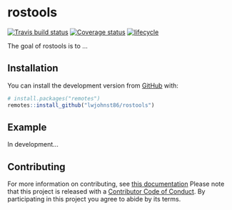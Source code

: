 
<!-- README.md is generated from README.Rmd. Please edit that file -->
rostools
========

[![Travis build status](https://travis-ci.org/lwjohnst86/rostools.svg?branch=master)](https://travis-ci.org/lwjohnst86/rostools) [![Coverage status](https://codecov.io/gh/lwjohnst86/rostools/branch/master/graph/badge.svg)](https://codecov.io/github/lwjohnst86/rostools?branch=master) [![lifecycle](https://img.shields.io/badge/lifecycle-experimental-orange.svg)](https://www.tidyverse.org/lifecycle/#experimental)

The goal of rostools is to ...

Installation
------------

You can install the development version from [GitHub](https://github.com/lwjohnst86/rostools) with:

``` r
# install.packages("remotes")
remotes::install_github("lwjohnst86/rostools")
```

Example
-------

In development...

Contributing
------------

For more information on contributing, see [this documentation](.github/CONTRIBUTING.md) Please note that this project is released with a [Contributor Code of Conduct](CODE_OF_CONDUCT.md). By participating in this project you agree to abide by its terms.
